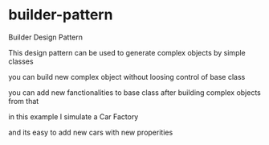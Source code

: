 # builder-pattern
Builder Design Pattern

This design pattern can be used to generate complex objects by simple classes 

you can build new complex object without loosing control of base class

you can add new fanctionalities to base class after building complex objects from that

in this example I simulate a Car Factory

and its easy to add new cars with new properities 
